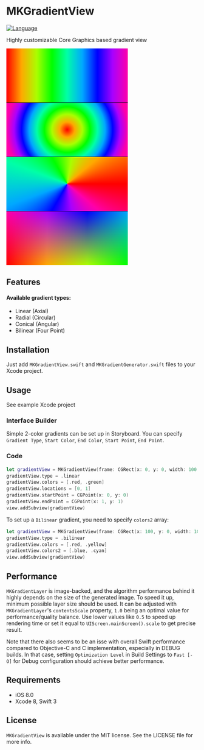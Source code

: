 # MKGradientView

[![Language](http://img.shields.io/badge/language-swift-brightgreen.svg?style=flat)](https://developer.apple.com/swift)

Highly customizable Core Graphics based gradient view

<img src="MKGradientView.png?raw=true" alt="MKGradientView" width=320>


## Features
#### Available gradient types:
- Linear (Axial)
- Radial (Circular)
- Conical (Angular)
- Bilinear (Four Point)

## Installation
Just add `MKGradientView.swift` and `MKGradientGenerator.swift` files to your Xcode project.

## Usage
See example Xcode project

### Interface Builder
Simple 2-color gradients can be set up in Storyboard.
You can specify `Gradient Type`, `Start Color`, `End Color`, `Start Point`, `End Point`.

### Code
```swift
let gradientView = MKGradientView(frame: CGRect(x: 0, y: 0, width: 100, height: 100))
gradientView.type = .linear
gradientView.colors = [.red, .green]
gradientView.locations = [0, 1]
gradientView.startPoint = CGPoint(x: 0, y: 0)
gradientView.endPoint = CGPoint(x: 1, y: 1)
view.addSubview(gradientView)
```
To set up a `Bilinear` gradient, you need to specify `colors2` array:

```swift
let gradientView = MKGradientView(frame: CGRect(x: 100, y: 0, width: 100, height: 100))
gradientView.type = .bilinear
gradientView.colors = [.red, .yellow]
gradientView.colors2 = [.blue, .cyan]
view.addSubview(gradientView)
```

## Performance
`MKGradientLayer` is image-backed, and the algorithm performance behind it highly depends on the size of the generated image. To speed it up, minimum possible layer size should be used. It can be adjusted with `MKGradientLayer`'s `contentsScale` property, `1.0` being an optimal value for performance/quality balance. Use lower values like `0.5` to speed up rendering time or set it equal to `UIScreen.mainScreen().scale` to get precise result.

Note that there also seems to be an isse with overall Swift performance compared to Objective-C and C implementation, especially in DEBUG builds. In that case, setting `Optimization Level` in Build Settings to `Fast [-O]` for Debug configuration should achieve better performance.

## Requirements
- iOS 8.0
- Xcode 8, Swift 3

## License
`MKGradientView` is available under the MIT license. See the LICENSE file for more info.
